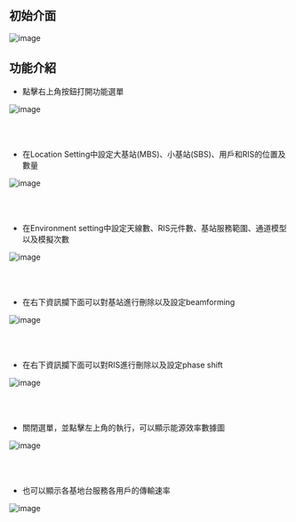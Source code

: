 ## 初始介面

![image](https://github.com/user-attachments/assets/24e54dbf-8931-4557-9620-1749c8108100)

## 功能介紹

- 點擊右上角按鈕打開功能選單

![image](https://github.com/user-attachments/assets/647f1939-96eb-4880-87dd-535c05a020f4)

<br>
<br>

- 在Location Setting中設定大基站(MBS)、小基站(SBS)、用戶和RIS的位置及數量

![image](https://github.com/user-attachments/assets/19deccc8-248a-4f13-b645-79e1841d1b7e)

<br>
<br>

- 在Environment setting中設定天線數、RIS元件數、基站服務範圍、通道模型以及模擬次數

![image](https://github.com/user-attachments/assets/021641e8-7fa3-4cf9-9341-f150cd26a6fa)

<br>
<br>

- 在右下資訊攔下面可以對基站進行刪除以及設定beamforming

![image](https://github.com/user-attachments/assets/e77446d4-0b83-4f5e-8351-45098e3ca22a)

<br>
<br>

- 在右下資訊攔下面可以對RIS進行刪除以及設定phase shift

![image](https://github.com/user-attachments/assets/30408e4d-dcb0-4384-a931-08557a6fcc81)

<br>
<br>

- 關閉選單，並點擊左上角的執行，可以顯示能源效率數據圖

![image](https://github.com/user-attachments/assets/368f1c1e-bdbe-482d-9a0b-2b644cdc194a)

<br>
<br>

- 也可以顯示各基地台服務各用戶的傳輸速率

![image](https://github.com/user-attachments/assets/7ef37cf8-c203-448f-a258-29af6f7b3f1c)

<br>
<br>

